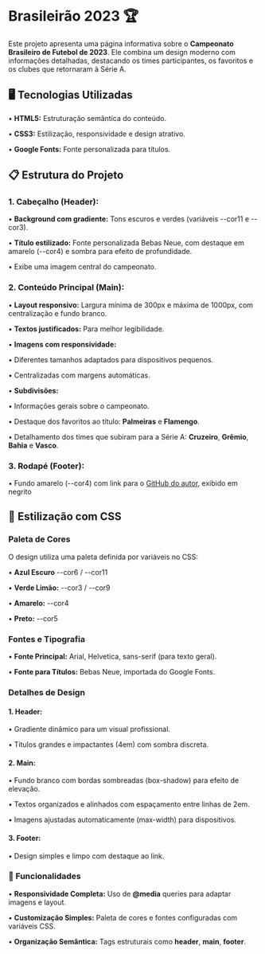 <h1><b>Brasileirão 2023 🏆</b></h1>

<p> 
Este projeto apresenta uma página informativa sobre o <b>Campeonato Brasileiro de Futebol de 2023</b>. Ele combina um design moderno com informações detalhadas, destacando os times participantes, os favoritos e os clubes que retornaram à Série A.
</p>

<h2>🖥️ Tecnologias Utilizadas</h2>

<p>• <b>HTML5:</b> Estruturação semântica do conteúdo.</p>
<p>• <b>CSS3:</b> Estilização, responsividade e design atrativo.</p>
<p>• <b>Google Fonts:</b> Fonte personalizada para títulos.</p>


<h2>📋 Estrutura do Projeto</h2>

<h3>1. Cabeçalho (Header):</h3>

<p>• <b>Background com gradiente:</b> Tons escuros e verdes (variáveis --cor11 e --cor3).</p>
<p>• <b>Título estilizado:</b> Fonte personalizada Bebas Neue, com destaque em amarelo (--cor4) e sombra para efeito de profundidade.</p>
<p>• Exibe uma imagem central do campeonato.</p>

<h3>2. Conteúdo Principal (Main):</h3>
<p>• <b>Layout responsivo:</b> Largura mínima de 300px e máxima de 1000px, com centralização e fundo branco.</p>
<p>• <b>Textos justificados:</b> Para melhor legibilidade.</p>
<p>• <b>Imagens com responsividade:</b></p>
<p>• Diferentes tamanhos adaptados para dispositivos pequenos.</p>
<p>• Centralizadas com margens automáticas.</p>

<p>• <b>Subdivisões:</b></p>
<p>• Informações gerais sobre o campeonato.</p>
<p>• Destaque dos favoritos ao título: <b>Palmeiras</b> e <b>Flamengo</b>.</p>
<p>• Detalhamento dos times que subiram para a Série A: <b>Cruzeiro</b>, <b>Grêmio</b>, <b>Bahia</b> e <b>Vasco</b>.</p>


<h3>3. Rodapé (Footer):</h3>
<p>• Fundo amarelo (--cor4) com link para o <a href="https://github.com/AlexandreCesar21">GitHub do autor</a>, exibido em negrito</p>

<h2>🎨 Estilização com CSS</h2>

<h3><b>Paleta de Cores</b></h3>
<p>O design utiliza uma paleta definida por variáveis no CSS:</p>
<p>• <b>Azul Escuro</b> --cor6 / --cor11</p>
<p>• <b>Verde Limão:</b> --cor3 / --cor9</p>
<p>• <b>Amarelo:</b> --cor4</p>
<p>• <b>Preto:</b> --cor5</p>



<h3><b>Fontes e Tipografia</b></h3>

<p>• <b>Fonte Principal:</b> Arial, Helvetica, sans-serif (para texto geral).</p>
<p>• <b>Fonte para Títulos:</b> Bebas Neue, importada do Google Fonts.</p>


<h3><b>Detalhes de Design</b></h3>

<h4>1. <b>Header:</b></h4>
<p>• Gradiente dinâmico para um visual profissional.</p>
<p>• Títulos grandes e impactantes (4em) com sombra discreta.</p>

<h4>2. <b>Main:</b></h4>
<p>• Fundo branco com bordas sombreadas (box-shadow) para efeito de elevação.</p>
<p>• Textos organizados e alinhados com espaçamento entre linhas de 2em.</p>
<p>• Imagens ajustadas automaticamente (max-width) para dispositivos.</p>


<h4>3. <b>Footer:</b></h4>
<p>• Design simples e limpo com destaque ao link.</p>

<h3>🚀 Funcionalidades</h3>

<p>• <b>Responsividade Completa:</b> Uso de <b>@media</b> queries para adaptar imagens e layout.</p>
<p>• <b>Customização Simples:</b> Paleta de cores e fontes configuradas com variáveis CSS.</p>
<p>• <b>Organização Semântica:</b> Tags estruturais como <b>header</b>, <b>main</b>, <b>footer</b>.</p>

